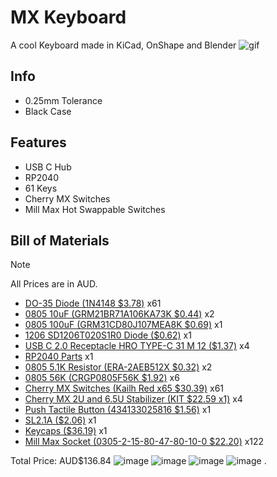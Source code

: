 # MX Keyboard
A cool Keyboard made in KiCad, OnShape and Blender
![gif](https://hc-cdn.hel1.your-objectstorage.com/s/v3/feea19395a16cd392c0e3264e8fdf9a931bc45ca_0001-0180.gif)

## Info
 - 0.25mm Tolerance
 - Black Case

## Features
 - USB C Hub
 - RP2040
 - 61 Keys
 - Cherry MX Switches
 - Mill Max Hot Swappable Switches

## Bill of Materials
> [!NOTE]
> All Prices are in AUD.
 - [DO-35 Diode (1N4148 $3.78)](https://www.digikey.com.au/en/products/detail/onsemi/1N4148/458603) x61
 - [0805 10uF (GRM21BR71A106KA73K $0.44)](https://www.digikey.com.au/en/products/detail/murata-electronics/GRM21BR71A106KA73K/6606010) x2
 - [0805 100uF (GRM31CD80J107MEA8K $0.69)](https://www.digikey.com.au/en/products/detail/murata-electronics/GRM31CD80J107MEA8K/13905021) x1
 - [1206 SD1206T020S1R0 Diode ($0.62)](https://www.digikey.com.au/en/products/detail/kyocera-avx/SD1206T020S1R0/3749511) x1
 - [USB C 2.0 Receptacle HRO TYPE-C 31 M 12 ($1.37)](https://www.lcsc.com/product-detail/USB-Type-C_Korean-Hroparts-Elec-TYPE-C-31-M-12_C165948.html) x4
 - [RP2040 Parts](-) x1
 - [0805 5.1K Resistor (ERA-2AEB512X $0.32)](https://www.digikey.com.au/en/products/detail/panasonic-electronic-components/ERA-2AEB512X/1706022) x2
 - [0805 56K (CRGP0805F56K $1.92)](https://www.digikey.com.au/en/products/detail/te-connectivity-passive-product/CRGP0805F56K/8577100) x6
 - [Cherry MX Switches (Kailh Red x65 $30.39)](https://www.aliexpress.com/item/1005003944834891.html) x61
 - [Cherry MX 2U and 6.5U Stabilizer (KIT $22.59 x1)](https://www.aliexpress.com/item/1005006628741999.html) x4
 - [Push Tactile Button (434133025816 $1.56)](https://www.digikey.com.au/en/products/detail/w%C3%BCrth-elektronik/434133025816/9950810) x1
 - [SL2.1A ($2.06)](https://www.lcsc.com/product-detail/USB-ICs_CoreChips-SL2-1A_C192893.html) x1
 - [Keycaps ($36.19)](https://www.aliexpress.com/item/1005007016258336.html) x1
 - [Mill Max Socket (0305-2-15-80-47-80-10-0 $22.20)](https://au.mouser.com/ProductDetail/Mill-Max/0305-2-15-80-47-80-10-0?qs=QtQX4uD3c2Uys0ai6Tr8NQ%3D%3D&srsltid=AfmBOooyb6HTM4vnLh8h4yDBkP2k1LwmXXjLIcHoy3S925Os2tJ9olaj) x122

 Total Price: AUD$136.84
![image](https://github.com/user-attachments/assets/1d596d81-42f5-4330-834d-2fec6f1d2484)
![image](https://github.com/user-attachments/assets/5bfa8c81-7bbb-4232-b9cd-3217f70589d2)
![image](https://github.com/user-attachments/assets/0bb49dcf-064d-49fc-9f68-46ff5ee30bf5)
![image](https://github.com/user-attachments/assets/29507283-e1cb-43ca-90c2-2fa88ef2d1fa)
.